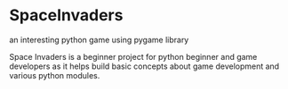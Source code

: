 # SpaceInvaders
an interesting python game using pygame library

Space Invaders is a beginner project for python beginner and game developers as it helps build 
basic concepts about game development and various python modules.
